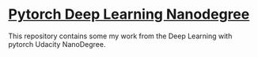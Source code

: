 # [Pytorch Deep Learning Nanodegree](https://www.udacity.com/school-of-data-science) &nbsp;

This repository contains some my work from the Deep Learning with pytorch Udacity NanoDegree.
